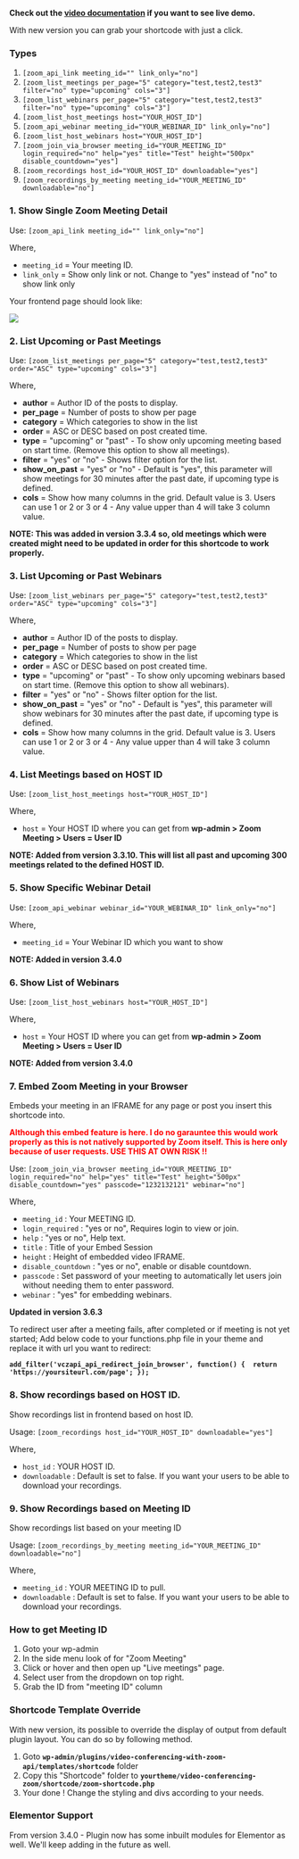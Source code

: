 **Check out the <a href="https://youtu.be/5Z2Ii0PnHRQ?t=453" target="_blank">video documentation</a> if you want to see live demo.**

With new version you can grab your shortcode with just a click.

### Types

1. `[zoom_api_link meeting_id="" link_only="no"]`
2. `[zoom_list_meetings per_page="5" category="test,test2,test3" filter="no" type="upcoming" cols="3"]` 
3. `[zoom_list_webinars per_page="5" category="test,test2,test3" filter="no" type="upcoming" cols="3"]` 
4. `[zoom_list_host_meetings host="YOUR_HOST_ID"]`
5. `[zoom_api_webinar meeting_id="YOUR_WEBINAR_ID" link_only="no"]`
6. `[zoom_list_host_webinars host="YOUR_HOST_ID"]`
7. `[zoom_join_via_browser meeting_id="YOUR_MEETING_ID" login_required="no" help="yes" title="Test" height="500px" disable_countdown="yes"]`
8. `[zoom_recordings host_id="YOUR_HOST_ID" downloadable="yes"]`
9. `[zoom_recordings_by_meeting meeting_id="YOUR_MEETING_ID" downloadable="no"]`

### 1. Show Single Zoom Meeting Detail

Use: `[zoom_api_link meeting_id="" link_only="no"]`

Where,

* `meeting_id` = Your meeting ID.
* `link_only` = Show only link or not. Change to "yes" instead of "no" to show link only

Your frontend page should look like:

<img src="https://deepenbajracharya.com.np/wp-content/uploads/2019/11/Meetings-%E2%80%93-Plugin-Tester-1024x520.png">

### 2. List Upcoming or Past Meetings

Use: `[zoom_list_meetings per_page="5" category="test,test2,test3" order="ASC" type="upcoming" cols="3"]`

Where,

* **author** = Author ID of the posts to display.
* **per_page** = Number of posts to show per page
* **category** = Which categories to show in the list
* **order** = ASC or DESC based on post created time.
* **type** = "upcoming" or "past" - To show only upcoming meeting based on start time. (Remove this option to show all meetings).
* **filter** = "yes" or "no" - Shows filter option for the list.
* **show_on_past** = "yes" or "no" - Default is "yes", this parameter will show meetings for 30 minutes after the past date, if upcoming type is defined.
* **cols** = Show how many columns in the grid. Default value is 3. Users can use 1 or 2 or 3 or 4 - Any value upper than 4 will take 3 column value.

**NOTE: This was added in version 3.3.4 so, old meetings which were created might need to be updated in order for this shortcode to work properly.**

### 3. List Upcoming or Past Webinars 

Use: `[zoom_list_webinars per_page="5" category="test,test2,test3" order="ASC" type="upcoming" cols="3"]`

Where,

* **author** = Author ID of the posts to display.
* **per_page** = Number of posts to show per page
* **category** = Which categories to show in the list
* **order** = ASC or DESC based on post created time.
* **type** = "upcoming" or "past" - To show only upcoming webinars based on start time. (Remove this option to show all webinars).
* **filter** = "yes" or "no" - Shows filter option for the list.
* **show_on_past** = "yes" or "no" - Default is "yes", this parameter will show webinars for 30 minutes after the past date, if upcoming type is defined.
* **cols** = Show how many columns in the grid. Default value is 3. Users can use 1 or 2 or 3 or 4 - Any value upper than 4 will take 3 column value.

### 4. List Meetings based on HOST ID

Use: `[zoom_list_host_meetings host="YOUR_HOST_ID"]`

Where,

* `host` = Your HOST ID where you can get from **wp-admin > Zoom Meeting > Users = User ID**

**NOTE: Added from version 3.3.10. This will list all past and upcoming 300 meetings related to the defined HOST ID.**

### 5. Show Specific Webinar Detail

Use: `[zoom_api_webinar webinar_id="YOUR_WEBINAR_ID" link_only="no"]`

Where,

* `meeting_id` = Your Webinar ID which you want to show 

**NOTE: Added in version 3.4.0**

### 6. Show List of Webinars

Use: `[zoom_list_host_webinars host="YOUR_HOST_ID"]`

Where,

* `host` = Your HOST ID where you can get from **wp-admin > Zoom Meeting > Users = User ID** 

**NOTE: Added from version 3.4.0**

### 7. Embed Zoom Meeting in your Browser

Embeds your meeting in an IFRAME for any page or post you insert this shortcode into.

<strong style="color:red;">Although this embed feature is here. I do no garauntee this would work properly as this is not natively supported by Zoom itself. This is here only because of user requests. USE THIS AT OWN RISK !!</strong>

Use: `[zoom_join_via_browser meeting_id="YOUR_MEETING_ID" login_required="no" help="yes" title="Test" height="500px" disable_countdown="yes" passcode="1232132121" webinar="no"]`

Where,

* `meeting_id` : Your MEETING ID.
* `login_required` : "yes or no", Requires login to view or join.
* `help` : "yes or no", Help text.
* `title` : Title of your Embed Session
* `height` : Height of embedded video IFRAME.
* `disable_countdown` : "yes or no", enable or disable countdown.
* `passcode` : Set password of your meeting to automatically let users join without needing them to enter password.
* `webinar` : "yes" for embedding webinars.

**Updated in version 3.6.3**

To redirect user after a meeting fails, after completed or if meeting is not yet started; Add below code to your functions.php file in your theme and replace it with url you want to redirect:

**`add_filter('vczapi_api_redirect_join_browser', function() { 
    return 'https://yoursiteurl.com/page';
});`**

### 8. Show recordings based on HOST ID.

Show recordings list in frontend based on host ID.

Usage: `[zoom_recordings host_id="YOUR_HOST_ID" downloadable="yes"]`

Where,

* `host_id` : YOUR HOST ID.
* `downloadable` : Default is set to false. If you want your users to be able to download your recordings.

### 9. Show Recordings based on Meeting ID

Show recordings list based on your meeting ID

Usage: `[zoom_recordings_by_meeting meeting_id="YOUR_MEETING_ID" downloadable="no"]`

Where,

* `meeting_id` : YOUR MEETING ID to pull.
* `downloadable` : Default is set to false. If you want your users to be able to download your recordings.

### How to get Meeting ID

1. Goto your wp-admin
2. In the side menu look of for "Zoom Meeting"
3. Click or hover and then open up "Live meetings" page.
4. Select user from the dropdown on top right.
5. Grab the ID from "meeting ID" column

### Shortcode Template Override

With new version, its possible to override the display of output from default plugin layout. You can do so by following method.

1. Goto **`wp-admin/plugins/video-conferencing-with-zoom-api/templates/shortcode`** folder
2. Copy this "Shortcode" folder to **`yourtheme/video-conferencing-zoom/shortcode/zoom-shortcode.php`**
3. Your done ! Change the styling and divs according to your needs.

### Elementor Support

From version 3.4.0 - Plugin now has some inbuilt modules for Elementor as well. We'll keep adding in the future as well.